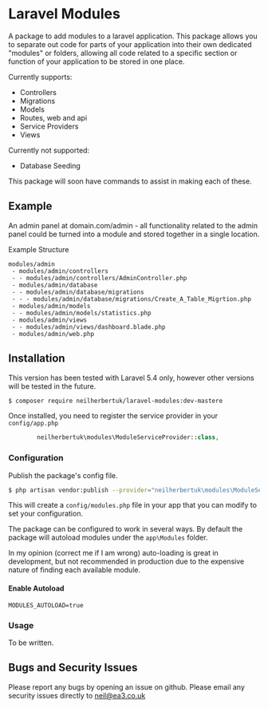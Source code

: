 Laravel Modules
===============

A package to add modules to a laravel application. This package allows you to separate out code for parts of your application into their own dedicated "modules" or folders, allowing all code related to a specific section or function of your application to be stored in one place.

Currently supports:
 - Controllers
 - Migrations
 - Models
 - Routes, web and api
 - Service Providers
 - Views

Currently not supported:
 - Database Seeding

This package will soon have commands to assist in making each of these.
 
## Example
An admin panel at domain.com/admin - all functionality related to the admin panel could be turned into a module and stored together in a single location.

Example Structure

    modules/admin
     - modules/admin/controllers
     - - modules/admin/controllers/AdminController.php
     - modules/admin/database
     - - modules/admin/database/migrations
     - - - modules/admin/database/migrations/Create_A_Table_Migrtion.php
     - modules/admin/models
     - - modules/admin/models/statistics.php
     - modules/admin/views
     - - modules/admin/views/dashboard.blade.php
     - modules/admin/web.php
    

## Installation

This version has been tested with Laravel 5.4 only, however other versions will be tested in the future.

```bash
$ composer require neilherbertuk/laravel-modules:dev-mastere
```

Once installed, you need to register the service provider in your `config/app.php`

```php
        neilherbertuk\modules\ModuleServiceProvider::class,
```

### Configuration

Publish the package's config file. 

```bash
$ php artisan vendor:publish --provider="neilherbertuk\modules\ModuleServiceProvider" --tag=config
```

This will create a `config/modules.php` file in your app that you can modify to set your configuration.

The package can be configured to work in several ways. By default the package will autoload modules under the `app\Modules` folder.

In my opinion (correct me if I am wrong) auto-loading is great in development, but not recommended in production due to the expensive nature of finding each available module.

#### Enable Autoload
```dotenv
MODULES_AUTOLOAD=true
```


### Usage

To be written.

## Bugs and Security Issues
Please report any bugs by opening an issue on github.
Please email any security issues directly to neil@ea3.co.uk
